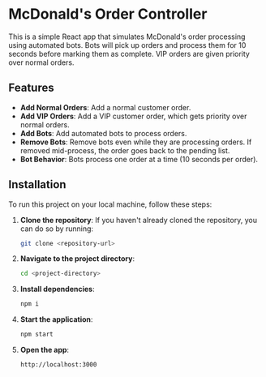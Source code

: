 # McDonald's Order Controller

This is a simple React app that simulates McDonald's order processing using automated bots. Bots will pick up orders and process them for 10 seconds before marking them as complete. VIP orders are given priority over normal orders.

## Features

- **Add Normal Orders**: Add a normal customer order.
- **Add VIP Orders**: Add a VIP customer order, which gets priority over normal orders.
- **Add Bots**: Add automated bots to process orders.
- **Remove Bots**: Remove bots even while they are processing orders. If removed mid-process, the order goes back to the pending list.
- **Bot Behavior**: Bots process one order at a time (10 seconds per order).

## Installation

To run this project on your local machine, follow these steps:

1. **Clone the repository**:
   If you haven't already cloned the repository, you can do so by running:

   ```bash
   git clone <repository-url>

2. **Navigate to the project directory**:
    ```bash
    cd <project-directory>

3. **Install dependencies**:
    ```bash
    npm i

4. **Start the application**:
    ```bash
    npm start

5. **Open the app**:
    ```bash
    http://localhost:3000